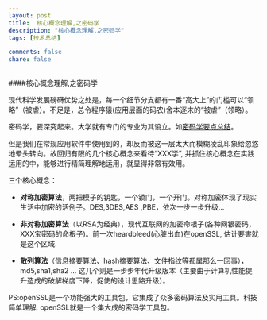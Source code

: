 ```yaml
---
layout: post
title:  核心概念理解,之密码学
description: "核心概念理解,之密码学"
tags: [技术总结]

comments: false
share: false
---
```



####核心概念理解,之密码学

现代科学发展磅礴优势之处是，每一个细节分支都有一番“高大上”的门槛可以“领略”（被虐）。不足是，总令程序猿(应用层面的码农)舍本逐末的“被虐”（领略）。

密码学，要深究起来。大学就有专门的专业为其设立。如[密码学要点总结](http://3y.uu456.com/bp-0265cfaa4693daef5ff73d2d-1.html)。

但是我们在常规应用软件中使用到的，却反而被这一层太大而模糊凌乱印象给忽悠地晕头转向。故回归有限的几个核心概念来看待“XXX学”, 并抓住核心概念在实践运用的中，能够进行精简理解地运用，就显得非常有效用。

三个核心概念：

* **对称加密算法**，两把模子的钥匙，一个锁门，一个开门。对称加密体现了现实生活中加密的活例子。DES,3DES,AES ,PBE，依次一步一步升级...

* **非对称加密算法**（以RSA为经典），现代互联网的加密命根子(各种网银密码，XXX宝密码的命根子)。前一次heardbleed(心脏出血)在openSSL, 估计要害就是这个区域.

* **散列算法**（信息摘要算法、hash摘要算法、文件指纹等都属那么一回事），md5,sha1,sha2 ... 这几个则是一步步年代升级版本（主要由于计算机性能提升造成的破解梯度下降，促使的设计思路升级）。


PS:openSSL是一个功能强大的工具包，它集成了众多密码算法及实用工具。科技简单理解, openSSL就是一个集大成的密码学工具包。